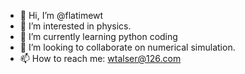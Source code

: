 - 👋 Hi, I’m @flatimewt
- 👀 I’m interested in physics.
- 🌱 I’m currently learning python coding
- 💞️ I’m looking to collaborate on numerical simulation.
- 📫 How to reach me: wtalser@126.com

<!---
flatimewt/flatimewt is a ✨ special ✨ repository because its `README.md` (this file) appears on your GitHub profile.
You can click the Preview link to take a look at your changes.
--->
